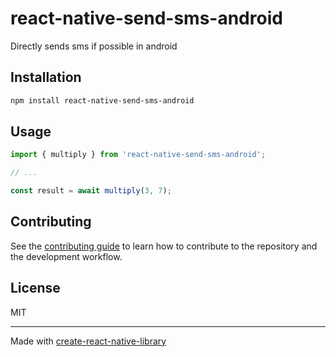 # react-native-send-sms-android

Directly sends sms if possible in android

## Installation

```sh
npm install react-native-send-sms-android
```

## Usage

```js
import { multiply } from 'react-native-send-sms-android';

// ...

const result = await multiply(3, 7);
```

## Contributing

See the [contributing guide](CONTRIBUTING.md) to learn how to contribute to the repository and the development workflow.

## License

MIT

---

Made with [create-react-native-library](https://github.com/callstack/react-native-builder-bob)
